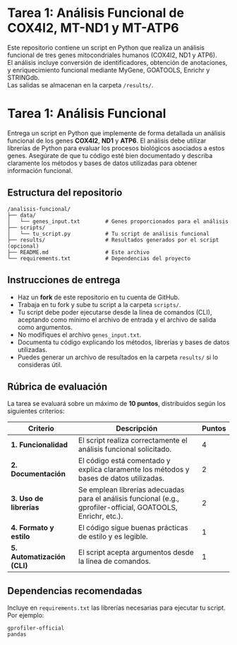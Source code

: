 # Tarea 1: Análisis Funcional de COX4I2, MT-ND1 y MT-ATP6

Este repositorio contiene un script en Python que realiza un análisis funcional de tres genes mitocondriales humanos (COX4I2, ND1 y ATP6).  
El análisis incluye conversión de identificadores, obtención de anotaciones, y enriquecimiento funcional mediante MyGene, GOATOOLS, Enrichr y STRINGdb.  
Las salidas se almacenan en la carpeta `/results/`.  

# Tarea 1: Análisis Funcional 


Entrega un script en Python que implemente de forma detallada un análisis funcional de los genes **COX4I2**, **ND1** y **ATP6**. El análisis debe utilizar librerías de Python para evaluar los procesos biológicos asociados a estos genes. Asegúrate de que tu código esté bien documentado y describa claramente los métodos y bases de datos utilizadas para obtener información funcional.

## Estructura del repositorio

```
/analisis-funcional/
├── data/
│   └── genes_input.txt        # Genes proporcionados para el análisis
├── scripts/
│   └── tu_script.py           # Tu script de análisis funcional
├── results/                   # Resultados generados por el script (opcional)
├── README.md                  # Este archivo
└── requirements.txt           # Dependencias del proyecto
```

## Instrucciones de entrega

- Haz un **fork** de este repositorio en tu cuenta de GitHub.
- Trabaja en tu fork y sube tu script a la carpeta `scripts/`.
- Tu script debe poder ejecutarse desde la línea de comandos (CLI), aceptando como mínimo el archivo de entrada y el archivo de salida como argumentos.
- No modifiques el archivo `genes_input.txt`.
- Documenta tu código explicando los métodos, librerías y bases de datos utilizadas.
- Puedes generar un archivo de resultados en la carpeta `results/` si lo consideras útil.

## Rúbrica de evaluación

La tarea se evaluará sobre un máximo de **10 puntos**, distribuidos según los siguientes criterios:

| Criterio | Descripción | Puntos |
|---------|-------------|--------|
| **1. Funcionalidad** | El script realiza correctamente el análisis funcional solicitado. | 4 |
| **2. Documentación** | El código está comentado y explica claramente los métodos y bases de datos utilizadas. | 2 |
| **3. Uso de librerías** | Se emplean librerías adecuadas para el análisis funcional (e.g., gprofiler-official, GOATOOLS, Enrichr, etc.). | 2 |
| **4. Formato y estilo** | El código sigue buenas prácticas de estilo y es legible. | 1 |
| **5. Automatización (CLI)** | El script acepta argumentos desde la línea de comandos. | 1 |

## Dependencias recomendadas

Incluye en `requirements.txt` las librerías necesarias para ejecutar tu script. Por ejemplo:

```
gprofiler-official
pandas
```

